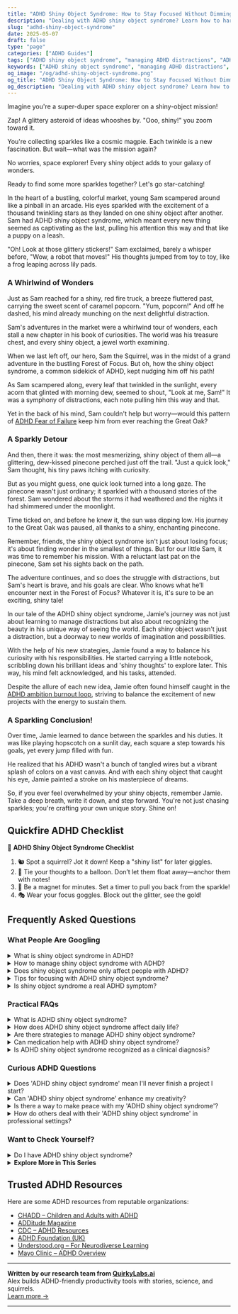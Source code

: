 ```yaml
---
title: "ADHD Shiny Object Syndrome: How to Stay Focused Without Dimming Your Spark"
description: "Dealing with ADHD shiny object syndrome? Learn how to harness your curiosity and stay on track—without losing the joy that makes your brain magical."
slug: "adhd-shiny-object-syndrome"
date: 2025-05-07
draft: false
type: "page"
categories: ["ADHD Guides"]
tags: ["ADHD shiny object syndrome", "managing ADHD distractions", "ADHD curiosity management", "focusing with ADHD", "playful ADHD coping strategies", "adult ADHD attention tools", "balancing joy and focus ADHD"]
keywords: ["ADHD shiny object syndrome", "managing ADHD distractions", "ADHD curiosity management", "focusing with ADHD", "playful ADHD coping strategies", "adult ADHD attention tools", "balancing joy and focus ADHD"]
og_image: "/og/adhd-shiny-object-syndrome.png"
og_title: "ADHD Shiny Object Syndrome: How to Stay Focused Without Dimming Your Spark"
og_description: "Dealing with ADHD shiny object syndrome? Learn how to harness your curiosity and stay on track—without losing the joy that makes your brain magical."
---
```


Imagine you're a super-duper space explorer on a shiny-object mission!

Zap! A glittery asteroid of ideas whooshes by. "Ooo, shiny!" you zoom toward it.

You're collecting sparkles like a cosmic magpie. Each twinkle is a new fascination. But wait—what was the mission again?

No worries, space explorer! Every shiny object adds to your galaxy of wonders.

Ready to find some more sparkles together? Let's go star-catching!

In the heart of a bustling, colorful market, young Sam scampered around like a pinball in an arcade. His eyes sparkled with the excitement of a thousand twinkling stars as they landed on one shiny object after another. Sam had ADHD shiny object syndrome, which meant every new thing seemed as captivating as the last, pulling his attention this way and that like a puppy on a leash.

"Oh! Look at those glittery stickers!" Sam exclaimed, barely a whisper before, "Wow, a robot that moves!" His thoughts jumped from toy to toy, like a frog leaping across lily pads.

### A Whirlwind of Wonders

Just as Sam reached for a shiny, red fire truck, a breeze fluttered past, carrying the sweet scent of caramel popcorn. "Yum, popcorn!" And off he dashed, his mind already munching on the next delightful distraction.

Sam's adventures in the market were a whirlwind tour of wonders, each stall a new chapter in his book of curiosities. The world was his treasure chest, and every shiny object, a jewel worth examining.

When we last left off, our hero, Sam the Squirrel, was in the midst of a grand adventure in the bustling Forest of Focus. But oh, how the shiny object syndrome, a common sidekick of ADHD, kept nudging him off his path!

As Sam scampered along, every leaf that twinkled in the sunlight, every acorn that glinted with morning dew, seemed to shout, "Look at me, Sam!" It was a symphony of distractions, each note pulling him this way and that.

Yet in the back of his mind, Sam couldn't help but worry—would this pattern of [ADHD Fear of Failure](/pages/adhd-fear-of-failure/) keep him from ever reaching the Great Oak?

### A Sparkly Detour

And then, there it was: the most mesmerizing, shiny object of them all—a glittering, dew-kissed pinecone perched just off the trail. "Just a quick look," Sam thought, his tiny paws itching with curiosity.

But as you might guess, one quick look turned into a long gaze. The pinecone wasn't just ordinary; it sparkled with a thousand stories of the forest. Sam wondered about the storms it had weathered and the nights it had shimmered under the moonlight.

Time ticked on, and before he knew it, the sun was dipping low. His journey to the Great Oak was paused, all thanks to a shiny, enchanting pinecone.

Remember, friends, the shiny object syndrome isn't just about losing focus; it's about finding wonder in the smallest of things. But for our little Sam, it was time to remember his mission. With a reluctant last pat on the pinecone, Sam set his sights back on the path.

The adventure continues, and so does the struggle with distractions, but Sam's heart is brave, and his goals are clear. Who knows what he’ll encounter next in the Forest of Focus? Whatever it is, it's sure to be an exciting, shiny tale!

In our tale of the ADHD shiny object syndrome, Jamie's journey was not just about learning to manage distractions but also about recognizing the beauty in his unique way of seeing the world. Each shiny object wasn't just a distraction, but a doorway to new worlds of imagination and possibilities.

With the help of his new strategies, Jamie found a way to balance his curiosity with his responsibilities. He started carrying a little notebook, scribbling down his brilliant ideas and 'shiny thoughts' to explore later. This way, his mind felt acknowledged, and his tasks, attended.

Despite the allure of each new idea, Jamie often found himself caught in the [ADHD ambition burnout loop](/pages/adhd-ambition-burnout-loop), striving to balance the excitement of new projects with the energy to sustain them.

### A Sparkling Conclusion!

Over time, Jamie learned to dance between the sparkles and his duties. It was like playing hopscotch on a sunlit day, each square a step towards his goals, yet every jump filled with fun.

He realized that his ADHD wasn't a bunch of tangled wires but a vibrant splash of colors on a vast canvas. And with each shiny object that caught his eye, Jamie painted a stroke on his masterpiece of dreams.

So, if you ever feel overwhelmed by your shiny objects, remember Jamie. Take a deep breath, write it down, and step forward. You're not just chasing sparkles; you're crafting your own unique story. Shine on!

## Quickfire ADHD Checklist

🌟 **ADHD Shiny Object Syndrome Checklist**

1. 🐿️ Spot a squirrel? Jot it down! Keep a "shiny list" for later giggles.
2. 🎈 Tie your thoughts to a balloon. Don’t let them float away—anchor them with notes!
3. 🧲 Be a magnet for minutes. Set a timer to pull you back from the sparkle!
4. 🎭 Wear your focus goggles. Block out the glitter, see the gold!

## Frequently Asked Questions



### What People Are Googling

<details><summary>What is shiny object syndrome in ADHD?</summary><p>Shiny object syndrome in ADHD refers to the tendency to get easily captivated by new ideas or projects, often leading to a shift of focus from current tasks to something new and seemingly more exciting. This can feel a bit like being a kid in a candy store, where everything looks so appealing, making it tough to stick to just one choice! While this can make sticking to one task challenging, it also adds a spark of creativity and enthusiasm to your activities. Understanding and gently managing this tendency can help you harness it creatively, without letting it scatter your energies too thin.</p></details>
<details><summary>How to manage shiny object syndrome with ADHD?</summary><p>Ah, shiny object syndrome – it's like being a magpie in a world full of glitter, isn’t it? One helpful strategy is to keep a dedicated "interest journal." Whenever a new, exciting idea pops up, jot it down in your journal. This lets you acknowledge and save the idea without immediately diverting your current focus. Over time, you can review your journal to see which ideas still sparkle for you and are worth pursuing. This way, you honor your creative impulses while staying on track with your existing projects. It's all about finding balance in that brilliant, bustling mind of yours!</p></details>
<details><summary>Does shiny object syndrome only affect people with ADHD?</summary><p>Absolutely not! Shiny object syndrome, where someone gets easily distracted by new and exciting things, can happen to anyone, not just those with ADHD. It’s a pretty common human experience, especially in our fast-paced, digital world where new stimuli pop up constantly. For those with ADHD, it might be a more frequent or intense experience, but anyone can find themselves chasing after that new "shiny object" from time to time!</p></details>
<details><summary>Tips for focusing with ADHD shiny object syndrome?</summary><p>Absolutely, dealing with the "shiny object syndrome" when you have ADHD can indeed be a bit of a juggle, but here are a few cozy tips to help keep your focus cozy and on track. First, try breaking your tasks into smaller, more manageable chunks, which can make each one feel less overwhelming and easier to complete before your attention drifts. Setting up a designated, clutter-free workspace can also minimize distractions and help keep your mind on the task at hand. Lastly, don’t forget to sprinkle in regular short breaks to rest your brain – think of them as little rewards that keep you motivated and focused!</p></details>
<details><summary>Is shiny object syndrome a real ADHD symptom?</summary><p>Absolutely, the experience often referred to as "shiny object syndrome" can indeed be a part of ADHD! It describes how new tasks or hobbies might grab your attention suddenly, making it challenging to stick with one project before moving on to the next exciting thing. This happens because the ADHD brain is particularly drawn to novel stimuli, seeking out that spark of interest or a surge in dopamine, the feel-good neurotransmitter. Don’t worry, though; understanding this can help you develop strategies to manage your focus and enjoy your ventures more fully.</p></details>



### Practical FAQs

<details><summary>What is ADHD shiny object syndrome?</summary><p>Ah, the "shiny object syndrome" is a charmingly quirky part of living with ADHD. It’s when your attention gets easily snagged by new and exciting thoughts or activities, making it tough to stay focused on the current task. Think of it like being a magpie, drawn to whatever sparkles most! This can make staying on track a bit challenging, but it also adds a dash of spontaneity and creativity to your day.</p></details>
<details><summary>How does ADHD shiny object syndrome affect daily life?</summary><p>Ah, the "shiny object syndrome," it's quite a familiar experience for many with ADHD! This playful term describes how new and interesting things can easily catch your attention, often leading you to jump from one activity to another. In daily life, this might make it tricky to finish tasks at work or keep the house tidy since your focus shifts so quickly. However, remember that this trait also makes you wonderfully curious and adaptable—qualities that are truly special!</p></details>
<details><summary>Are there strategies to manage ADHD shiny object syndrome?</summary><p>Absolutely, there are several effective strategies to manage the "shiny object syndrome" often experienced with ADHD. One helpful approach is to use tools like timers or apps to keep you on track, breaking work into shorter, manageable segments to maintain focus. It's also beneficial to create a prioritized to-do list each morning, allowing you to gently remind yourself of what truly needs your attention when distractions arise. Lastly, consider setting up a cozy, designated workspace that minimizes distractions and makes it easier to stay engaged with the task at hand.</p></details>
<details><summary>Can medication help with ADHD shiny object syndrome?</summary><p>Absolutely, medication can be a helpful tool for managing what's often called "shiny object syndrome" in ADHD, where it's easy to get distracted by new and more interesting things. Stimulant medications, for example, can enhance focus and make it easier to stick to one task at a time. However, it's important to remember that medication works best alongside other strategies like organizational techniques, behavioral therapy, or coaching. Always consult with a healthcare provider to find the best holistic approach tailored just for you.</p></details>
<details><summary>Is ADHD shiny object syndrome recognized as a clinical diagnosis?</summary><p>Shiny object syndrome isn't officially recognized as a clinical diagnosis in the context of ADHD, but it's a term often used colloquially to describe the tendency to get easily distracted by new thoughts and ideas, which is indeed a common characteristic of ADHD. It captures how folks with ADHD can shift their focus excitedly from one interest to another. Although it's not in the medical textbooks, it’s a relatable way to describe one aspect of ADHD experiences. Remember, it’s just one of the many facets that make your way of interacting with the world unique and special!</p></details>



### Curious ADHD Questions

<details><summary>Does 'ADHD shiny object syndrome' mean I'll never finish a project I start?</summary><p>Absolutely not! The so-called 'ADHD shiny object syndrome'—where new ideas or projects quickly capture your attention—doesn’t mean you can't finish projects. It's just that your interest might wane as the novelty wears off. A good strategy is to set small, achievable goals within your projects to keep the momentum going and celebrate each milestone to reignite that initial spark of excitement. Remember, your way of processing might just mean you need more variety and excitement to stay engaged, and that’s perfectly okay!</p></details>
<details><summary>Can 'ADHD shiny object syndrome' enhance my creativity?</summary><p>Absolutely, the "shiny object syndrome" often associated with ADHD can definitely enhance your creativity! Your natural curiosity and ability to notice what others might overlook can lead to unique connections and innovative ideas. It's like having a superpower that lets you explore multiple interests and possibilities that can enrich your creative projects. So, embrace your vibrant mind's wanderings—it’s a wonderful asset to your creative toolkit!</p></details>
<details><summary>Is there a way to make peace with my 'ADHD shiny object syndrome'?</summary><p>Absolutely, making peace with your "shiny object syndrome" can be a truly rewarding journey! Start by embracing this trait as a part of your unique curiosity and creativity, rather than seeing it as just a distraction. You might find it helpful to set up a dedicated "idea notebook" where you can jot down all the exciting new thoughts and projects that come to mind. This way, you can acknowledge and save your ideas without drifting away from your current tasks. Over time, you might even find this aspect of your ADHD becomes a source of inspiration and innovation!</p></details>
<details><summary>How do others deal with their 'ADHD shiny object syndrome' in professional settings?</summary><p>Absolutely, dealing with the “shiny object syndrome” in professional settings can indeed be a common hurdle for many with ADHD. What works well for many is setting up structured routines and using tools like timers or apps designed to help maintain focus. It's also helpful to break tasks into smaller, more manageable chunks, and some find success in having a dedicated accountability partner or coach. Remember, every individual’s approach might vary, so it’s all about finding what uniquely aligns with your workflow and keeps you engaged!</p></details>



### Want to Check Yourself?

<details><summary>Do I have ADHD shiny object syndrome?</summary><p>It sounds like you're noticing a pattern where new interests or tasks quickly catch your attention, which is often referred to as the "shiny object syndrome" in the context of ADHD. This experience is quite common among individuals with ADHD, as the brain tends to seek out novel stimuli. It’s totally understandable if you find yourself jumping from one interest to another; this is just how your brain is wired to operate! Remember, recognizing this pattern is a great first step, and there are strategies that can help you manage your focus and maintain engagement.</p></details>

<script type="application/ld+json">
{
  "@context": "https://schema.org",
  "@type": "FAQPage",
  "mainEntity": [
    {
      "@type": "Question",
      "name": "What is shiny object syndrome in ADHD?",
      "acceptedAnswer": {
        "@type": "Answer",
        "text": "Shiny object syndrome in ADHD refers to the tendency to get easily captivated by new ideas or projects, often leading to a shift of focus from current tasks to something new and seemingly more exciting. This can feel a bit like being a kid in a candy store, where everything looks so appealing, making it tough to stick to just one choice! While this can make sticking to one task challenging, it also adds a spark of creativity and enthusiasm to your activities. Understanding and gently managing this tendency can help you harness it creatively, without letting it scatter your energies too thin."
      }
    },
    {
      "@type": "Question",
      "name": "How to manage shiny object syndrome with ADHD?",
      "acceptedAnswer": {
        "@type": "Answer",
        "text": "Ah, shiny object syndrome \u2013 it's like being a magpie in a world full of glitter, isn\u2019t it? One helpful strategy is to keep a dedicated \"interest journal.\" Whenever a new, exciting idea pops up, jot it down in your journal. This lets you acknowledge and save the idea without immediately diverting your current focus. Over time, you can review your journal to see which ideas still sparkle for you and are worth pursuing. This way, you honor your creative impulses while staying on track with your existing projects. It's all about finding balance in that brilliant, bustling mind of yours!"
      }
    },
    {
      "@type": "Question",
      "name": "Does shiny object syndrome only affect people with ADHD?",
      "acceptedAnswer": {
        "@type": "Answer",
        "text": "Absolutely not! Shiny object syndrome, where someone gets easily distracted by new and exciting things, can happen to anyone, not just those with ADHD. It\u2019s a pretty common human experience, especially in our fast-paced, digital world where new stimuli pop up constantly. For those with ADHD, it might be a more frequent or intense experience, but anyone can find themselves chasing after that new \"shiny object\" from time to time!"
      }
    },
    {
      "@type": "Question",
      "name": "Tips for focusing with ADHD shiny object syndrome?",
      "acceptedAnswer": {
        "@type": "Answer",
        "text": "Absolutely, dealing with the \"shiny object syndrome\" when you have ADHD can indeed be a bit of a juggle, but here are a few cozy tips to help keep your focus cozy and on track. First, try breaking your tasks into smaller, more manageable chunks, which can make each one feel less overwhelming and easier to complete before your attention drifts. Setting up a designated, clutter-free workspace can also minimize distractions and help keep your mind on the task at hand. Lastly, don\u2019t forget to sprinkle in regular short breaks to rest your brain \u2013 think of them as little rewards that keep you motivated and focused!"
      }
    },
    {
      "@type": "Question",
      "name": "Is shiny object syndrome a real ADHD symptom?",
      "acceptedAnswer": {
        "@type": "Answer",
        "text": "Absolutely, the experience often referred to as \"shiny object syndrome\" can indeed be a part of ADHD! It describes how new tasks or hobbies might grab your attention suddenly, making it challenging to stick with one project before moving on to the next exciting thing. This happens because the ADHD brain is particularly drawn to novel stimuli, seeking out that spark of interest or a surge in dopamine, the feel-good neurotransmitter. Don\u2019t worry, though; understanding this can help you develop strategies to manage your focus and enjoy your ventures more fully."
      }
    }
  ]
}
</script>
<script type="application/ld+json">
{
  "@context": "https://schema.org",
  "@type": "Article",
  "author": {
    "@type": "Person",
    "name": "QuirkyLabs",
    "url": "https://quirkylabs.ai/about"
  },
  "headline": "\"Conquer ADHD Shiny Object Syndrome & Spark Joy!\"",
  "mainEntityOfPage": "https://blog.quirkylabs.ai/pages/adhd-shiny-object-syndrome/",
  "datePublished": "2025-05-07"
}
</script>
<script type="application/ld+json">
{
  "@context": "https://schema.org",
  "@type": "BreadcrumbList",
  "itemListElement": [
    {
      "@type": "ListItem",
      "position": 1,
      "name": "Home",
      "item": "https://quirkylabs.ai/"
    },
    {
      "@type": "ListItem",
      "position": 2,
      "name": "Blog",
      "item": "https://blog.quirkylabs.ai/"
    },
    {
      "@type": "ListItem",
      "position": 3,
      "name": "\"Conquer ADHD Shiny Object Syndrome & Spark Joy!\"",
      "item": "https://blog.quirkylabs.ai/pages/adhd-shiny-object-syndrome/"
    }
  ]
}
</script>

<details>
<summary><strong>Explore More in This Series</strong></summary>

- [Adhd Dreams Vs Reality](/pages/adhd-dreams-vs-reality/)
- [Adhd Unfinished Projects](/pages/adhd-unfinished-projects/)
- [Adhd Cant Execute](/pages/adhd-cant-execute/)
- [Adhd Ideas Keep Coming](/pages/adhd-ideas-keep-coming/)
- [Adhd Followthrough Fatigue](/pages/adhd-followthrough-fatigue/)
- [Adhd Scared Of Commitment](/pages/adhd-scared-of-commitment/)
- [Adhd Starting Everything](/pages/adhd-starting-everything/)
- [Adhd Big Dreams No Follow Through](/pages/adhd-big-dreams-no-follow-through/)
</details>



## Trusted ADHD Resources

Here are some ADHD resources from reputable organizations:

- [CHADD – Children and Adults with ADHD](https://chadd.org)
- [ADDitude Magazine](https://www.additudemag.com)
- [CDC – ADHD Resources](https://www.cdc.gov/ncbddd/adhd)
- [ADHD Foundation (UK)](https://www.adhdfoundation.org.uk)
- [Understood.org – For Neurodiverse Learning](https://www.understood.org)
- [Mayo Clinic – ADHD Overview](https://www.mayoclinic.org/diseases-conditions/adhd)


---

**Written by our research team from [QuirkyLabs.ai](https://quirkylabs.ai)**  
Alex builds ADHD-friendly productivity tools with stories, science, and squirrels.  
[Learn more →](https://quirkylabs.ai)

---
